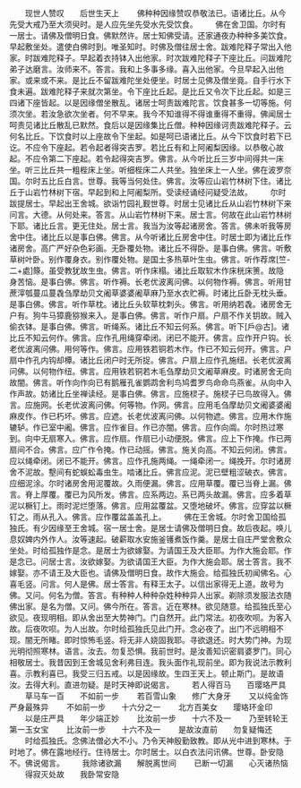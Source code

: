 <!-- { "loadSidebar": true } -->
　　现世人赞叹　　后世生天上
　　佛种种因缘赞叹恭敬法已。语诸比丘。从今先受大戒乃至大须臾时。是人应先坐先受水先受饮食。
　　佛在舍卫国。尔时有一居士。请佛及僧明日食。佛默然许。居士知佛受请。还家通夜办种种多美饮食。早起敷坐处。遣使白佛时到。唯圣知时。时佛及僧往居士舍。跋难陀释子常出入他家。时跋难陀释子。早起着衣持钵入出他家。时次跋难陀释子下座比丘。问跋难陀弟子达磨言。汝师来不。答言。我和上多事多缘。喜入出他家。今旦早起入出他家。或来或不来。是比丘不留跋难陀坐处便坐。时居士见佛及僧坐竟。自手行水下食未遍。跋难陀释子来就次第坐。令下座比丘起。是比丘又令次下比丘起。如是三四诸下座皆起。以是因缘僧坐散乱。诸居士呵责跋难陀言。饮食甚多一切等施。何须次坐。若汝急欲次坐者。何不早来。我今不知谁得不得谁重得不重得。佛闻居士呵责见诸比丘散乱已默然。食后以是因缘集比丘僧。种种因缘诃责跋难陀释子。云何名比丘。下饮食时以上座故令下坐起。如是呵已语诸比丘。从今下饮食时若下已讫。不应令下座起。若令起者得突吉罗。若比丘有和上阿阇梨因缘。以恭敬心故起。不应令第二下座起。若令起得突吉罗。佛言。从今听比丘三岁中间得共一床坐。听三比丘共一粗梐床上坐。听细梐床二人共坐。独坐床上一人坐。佛在波罗奈国。尔时五比丘白言。世尊。我等当何处住。佛言。汝等应山岩竹林树下住。诸比丘于山岩竹林树下宿。早起到和上阿阇梨所。受读经诵经问疑受法故。
　　尔时跋提居士。早起出王舍城。欲诣竹园礼觐世尊。时居士见诸比丘从山岩竹林树下来问言。大德。从何处来。答言。从山岩竹林树下来。居士言。何故在此山岩竹林树下耶。诸比丘言。更无住处。居士言。我当为汝等起诸房舍。答言。佛未听我等房舍中住。诸比丘以是事白佛。佛言。从今听诸比丘房舍中住。时居士即为诸比丘作诸房舍。高广严好杂色彩画。无卧覆处物。诸比丘不得卧。是事白佛。佛言。听敷草树叶卧。别作覆身衣。别作覆处物。是国土多热草叶生虫。佛言。听作荐席[竺-二+處]篨。虽受教犹故生虫。佛言。听作床榻。诸比丘取软木作床桄床箦。故隐身苦恼。是事白佛。佛言。听作褥。长老优波离问佛。以何物作褥。佛言。听用甘蔗滓瓠蔓瓜蔓毳刍摩劫贝文阇草婆婆阇草麻乃至水衣贮褥。时诸比丘卧无枕头垂。是事白佛。佛言。听作草枕。诸比丘头软草枕刺头。佛言。听用纳若毳。诸房舍无户有。狗牛马獐鹿猕猴来入。是事白佛。佛言。听作户扇。户扇不作关钥故。贼入偷衣钵。是事白佛。佛言。听绳系。诸比丘不知云何系。佛言。听下[戶@古]。诸比丘不知云何作。佛言。应作孔用绳穿牵闭。闭已不能开。佛言。应作开户钩。长老优波离问佛。用何等作。佛言。应用铁若铜若木作。作已不知云何开。佛言。户扇中作孔内钩却橝。诸比丘闭户时无所捉。佛言。户扇上应作孔施纽。长老优波离问佛。以何物作纽。佛言。应用铁若铜若木毛刍摩劫贝文阇草麻皮。时诸房舍无向故闇。佛言。听作向作向已有鹅雁孔雀鹦鹉舍利鸟鸠耆罗鸟命命鸟燕雀。从向中入作声故。妨诸比丘坐禅读经。是事白佛。佛言。应施棂子。施棂子已鸟故得入。佛言。应施网。长老优波离问佛。何等物。作网。佛言。应用毛刍摩劫贝文阇婆婆阇麻皮作。作已朽坏。佛言。应遮。长老优波离问佛。以何物遮。佛言。应用木作施辘轳。作已室中阇。佛言。应作雀目。作已亦闇。佛言。应作向阘。尔时热过寒到。向中无扇寒入。佛言。应作扇。作扇已小动便脱。佛言。应上下作掩。作已两扇间不合。佛言。应广作令掩。作已动摇。佛言。施关向高。不知云何闭。佛言。应以绳牵闭。闭已不能开。佛言。应作孔施两绳。一绳牵闭一。绳挽开。尔时诸房舍不泥故。墼间有蛇蜈蚣毒虫生。啮诸比丘。佛言应泥。泥已壁粗涩破衣。佛言。应细泥涂。尔时诸房舍用泥覆故。久雨便漏。佛言。应用草覆。覆已当脊上漏。佛言。脊上厚覆。覆已为风所发。佛言。应系两边。系已两头故漏。佛言。应多着草泥以橛钉上。雨时泥烂堕落。佛言。应用盆覆盆。又堕地破坏。佛言。应穿盆以橛钉之。雨从孔入。佛言。应作覆盆盖盖孔上。
　　佛在王舍城。尔时舍卫国给孤独氏。有少因缘至王舍城。宿一居士舍。是居士请佛及僧明日食。故后夜起。唤儿息奴婢内外作人。汝等速起。破薪取水安施釜镬煮饭作羹。是居士自庄严堂舍敷众坐处。时给孤独作是念。是居士为欲嫁娶。为请国王及大臣耶。为作大施会耶。作是念已。问居士言。汝欲嫁娶。为欲请国王大臣。为作大施会耶。居士答言。我不嫁娶。亦不请王及大臣也。请佛及僧明日食。故作大施会。给孤独氏初闻佛名。心喜毛竖。问言。何人是佛。居士答言。有释王太子。以信出家得无上道。故号为佛。又问。何名为僧。答言。有种种人种种杂姓种种异人出家。剃除须发服法衣随佛出家。是名为僧。又问。佛今所在。答言。近在寒林。欲见随意。给孤独氏至心欲见。夜现明相。即从舍出至大势神门。门自然开。此门常法。初夜吹呗。为客入故。后夜吹呗。为人出故。尔时给孤独氏见此门开。念必夜了。出门不远明相不现。闇无所睹。即时惊怖毛竖。将无非人娆固我耶。寻欲退还。时大势门神。为现光明彻照寒林。语言。汝去。勿复恐惧。我前世时。是汝善知识密肩婆罗门。同心相敬居士。我昔因到王舍城见舍利弗目连。我头面作礼现前坐。即为我说法示教利喜。示教利喜已。我受三归五戒。以是因缘故。生四王天上。顿止斯门。是故语汝。去得大利。直进勿疑。是时天神即说偈言。
　　若人得百马　　百璎珞严具
　　草马车一百　　不如前一步
　　若百雪山象　　修广大身牙
　　又以纯金饰　　严身最殊异
　　不如前一步　　十六分之一
　　北方百美女　　璎珞环金印
　　以是庄严具　　年少端正妙
　　比汝前一步　　十六不及一
　　乃至转轮王　　第一玉女宝
　　比汝前一步　　十六不及一
　　是故汝直前　　勿复疑悔还
　　时给孤独氏。念佛法僧必大不小。乃令天神殷勤致教。即从光中进到寒林。于时地了。佛在露地经行。住待居士。尔时居士。以白衣法问讯佛。世尊。卧安隐不。佛说偈言。
　　我除诸欲漏　　解脱离世间
　　已断一切漏　　心灭诸热恼
　　得寂灭处故　　我卧常安隐
